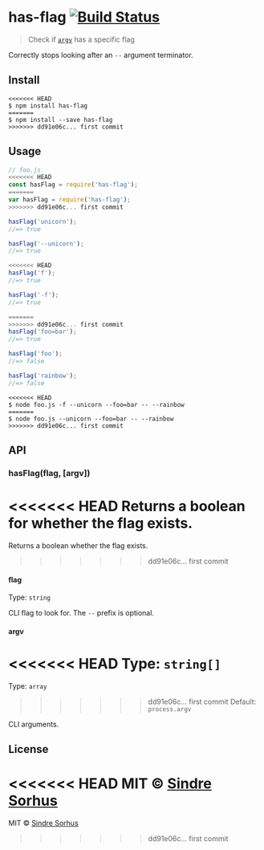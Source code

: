 # has-flag [![Build Status](https://travis-ci.org/sindresorhus/has-flag.svg?branch=master)](https://travis-ci.org/sindresorhus/has-flag)

> Check if [`argv`](https://nodejs.org/docs/latest/api/process.html#process_process_argv) has a specific flag

Correctly stops looking after an `--` argument terminator.


## Install

```
<<<<<<< HEAD
$ npm install has-flag
=======
$ npm install --save has-flag
>>>>>>> dd91e06c... first commit
```


## Usage

```js
// foo.js
<<<<<<< HEAD
const hasFlag = require('has-flag');
=======
var hasFlag = require('has-flag');
>>>>>>> dd91e06c... first commit

hasFlag('unicorn');
//=> true

hasFlag('--unicorn');
//=> true

<<<<<<< HEAD
hasFlag('f');
//=> true

hasFlag('-f');
//=> true

=======
>>>>>>> dd91e06c... first commit
hasFlag('foo=bar');
//=> true

hasFlag('foo');
//=> false

hasFlag('rainbow');
//=> false
```

```
<<<<<<< HEAD
$ node foo.js -f --unicorn --foo=bar -- --rainbow
=======
$ node foo.js --unicorn --foo=bar -- --rainbow
>>>>>>> dd91e06c... first commit
```


## API

### hasFlag(flag, [argv])

<<<<<<< HEAD
Returns a boolean for whether the flag exists.
=======
Returns a boolean whether the flag exists.
>>>>>>> dd91e06c... first commit

#### flag

Type: `string`

CLI flag to look for. The `--` prefix is optional.

#### argv

<<<<<<< HEAD
Type: `string[]`<br>
=======
Type: `array`  
>>>>>>> dd91e06c... first commit
Default: `process.argv`

CLI arguments.


## License

<<<<<<< HEAD
MIT © [Sindre Sorhus](https://sindresorhus.com)
=======
MIT © [Sindre Sorhus](http://sindresorhus.com)
>>>>>>> dd91e06c... first commit
